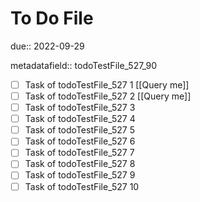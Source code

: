 # To Do File

due:: 2022-09-29

metadatafield:: todoTestFile_527_90

- [ ] Task of todoTestFile_527 1 [[Query me]]
- [ ] Task of todoTestFile_527 2 [[Query me]]
- [ ] Task of todoTestFile_527 3
- [ ] Task of todoTestFile_527 4
- [ ] Task of todoTestFile_527 5
- [ ] Task of todoTestFile_527 6
- [ ] Task of todoTestFile_527 7
- [ ] Task of todoTestFile_527 8
- [ ] Task of todoTestFile_527 9
- [ ] Task of todoTestFile_527 10